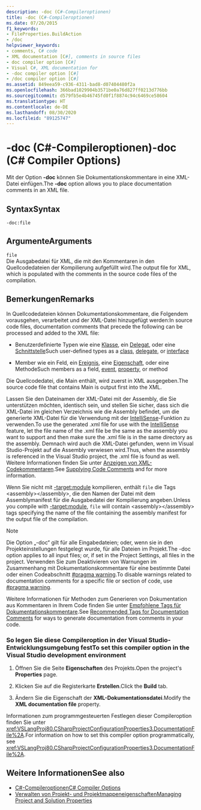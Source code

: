 ```yaml
---
description: -doc (C#-Compileroptionen)
title: -doc (C#-Compileroptionen)
ms.date: 07/20/2015
f1_keywords:
- FileProperties.BuildAction
- /doc
helpviewer_keywords:
- comments, C# code
- XML documentation [C#], comments in source files
- doc compiler option [C#]
- Visual C#, XML documentation for
- -doc compiler option [C#]
- /doc compiler option [C#]
ms.assetid: 849eea59-c936-4311-bad8-d07404480f2a
ms.openlocfilehash: 366bad1029904b3571be0a76d827ff0213d776bb
ms.sourcegitcommit: d579fb5e4b46745fd0f1f8874c94c6469ce58604
ms.translationtype: HT
ms.contentlocale: de-DE
ms.lasthandoff: 08/30/2020
ms.locfileid: "89125747"
---
```

# <a name="-doc-c-compiler-options"></a><span data-ttu-id="30b0f-103">-doc (C#-Compileroptionen)</span><span class="sxs-lookup"><span data-stu-id="30b0f-103">-doc (C# Compiler Options)</span></span>
<span data-ttu-id="30b0f-104">Mit der Option **-doc** können Sie Dokumentationskommentare in eine XML-Datei einfügen.</span><span class="sxs-lookup"><span data-stu-id="30b0f-104">The **-doc** option allows you to place documentation comments in an XML file.</span></span>  
  
## <a name="syntax"></a><span data-ttu-id="30b0f-105">Syntax</span><span class="sxs-lookup"><span data-stu-id="30b0f-105">Syntax</span></span>  
  
```console  
-doc:file  
```  
  
## <a name="arguments"></a><span data-ttu-id="30b0f-106">Argumente</span><span class="sxs-lookup"><span data-stu-id="30b0f-106">Arguments</span></span>  
 `file`  
 <span data-ttu-id="30b0f-107">Die Ausgabedatei für XML, die mit den Kommentaren in den Quellcodedateien der Kompilierung aufgefüllt wird.</span><span class="sxs-lookup"><span data-stu-id="30b0f-107">The output file for XML, which is populated with the comments in the source code files of the compilation.</span></span>  
  
## <a name="remarks"></a><span data-ttu-id="30b0f-108">Bemerkungen</span><span class="sxs-lookup"><span data-stu-id="30b0f-108">Remarks</span></span>  
 <span data-ttu-id="30b0f-109">In Quellcodedateien können Dokumentationskommentare, die Folgendem vorausgehen, verarbeitet und der XML-Datei hinzugefügt werden:</span><span class="sxs-lookup"><span data-stu-id="30b0f-109">In source code files, documentation comments that precede the following can be processed and added to the XML file:</span></span>  
  
- <span data-ttu-id="30b0f-110">Benutzerdefinierte Typen wie eine [Klasse](../keywords/class.md), ein [Delegat](../builtin-types/reference-types.md#the-delegate-type), oder eine [Schnittstelle](../keywords/interface.md)</span><span class="sxs-lookup"><span data-stu-id="30b0f-110">Such user-defined types as a [class](../keywords/class.md), [delegate](../builtin-types/reference-types.md#the-delegate-type), or [interface](../keywords/interface.md)</span></span>  
  
- <span data-ttu-id="30b0f-111">Member wie ein Feld, ein [Ereignis](../keywords/event.md), eine [Eigenschaft](../../programming-guide/classes-and-structs/using-properties.md), oder eine Methode</span><span class="sxs-lookup"><span data-stu-id="30b0f-111">Such members as a field, [event](../keywords/event.md), [property](../../programming-guide/classes-and-structs/using-properties.md), or method</span></span>  
  
 <span data-ttu-id="30b0f-112">Die Quellcodedatei, die Main enthält, wird zuerst in XML ausgegeben.</span><span class="sxs-lookup"><span data-stu-id="30b0f-112">The source code file that contains Main is output first into the XML.</span></span>  
  
 <span data-ttu-id="30b0f-113">Lassen Sie den Dateinamen der XML-Datei mit der Assembly, die Sie unterstützen möchten, identisch sein, und stellen Sie sicher, dass sich die XML-Datei im gleichen Verzeichnis wie die Assembly befindet, um die generierte XML-Datei für die Verwendung mit der [IntelliSense](/visualstudio/ide/using-intellisense)-Funktion zu verwenden.</span><span class="sxs-lookup"><span data-stu-id="30b0f-113">To use the generated .xml file for use with the [IntelliSense](/visualstudio/ide/using-intellisense) feature, let the file name of the .xml file be the same as the assembly you want to support and then make sure the .xml file is in the same directory as the assembly.</span></span> <span data-ttu-id="30b0f-114">Demnach wird auch die XML-Datei gefunden, wenn im Visual Studio-Projekt auf die Assembly verwiesen wird.</span><span class="sxs-lookup"><span data-stu-id="30b0f-114">Thus, when the assembly is referenced in the Visual Studio project, the .xml file is found as well.</span></span> <span data-ttu-id="30b0f-115">Weitere Informationen finden Sie unter [Anzeigen von XML-Codekommentaren](/visualstudio/ide/reference/generate-xml-documentation-comments).</span><span class="sxs-lookup"><span data-stu-id="30b0f-115">See [Supplying Code Comments](/visualstudio/ide/reference/generate-xml-documentation-comments) and for more information.</span></span>  
  
 <span data-ttu-id="30b0f-116">Wenn Sie nicht mit [-target:module](./target-module-compiler-option.md) kompilieren, enthält `file` die Tags \<assembly>\</assembly>, die den Namen der Datei mit dem Assemblymanifest für die Ausgabedatei der Kompilierung angeben.</span><span class="sxs-lookup"><span data-stu-id="30b0f-116">Unless you compile with [-target:module](./target-module-compiler-option.md), `file` will contain \<assembly>\</assembly> tags specifying the name of the file containing the assembly manifest for the output file of the compilation.</span></span>  
  
> [!NOTE]
> <span data-ttu-id="30b0f-117">Die Option „-doc“ gilt für alle Eingabedateien; oder, wenn sie in den Projekteinstellungen festgelegt wurde, für alle Dateien im Projekt.</span><span class="sxs-lookup"><span data-stu-id="30b0f-117">The -doc option applies to all input files; or, if set in the Project Settings, all files in the project.</span></span> <span data-ttu-id="30b0f-118">Verwenden Sie zum Deaktivieren von Warnungen im Zusammenhang mit Dokumentationskommentare für eine bestimmte Datei oder einen Codeabschnitt [#pragma warning](../preprocessor-directives/preprocessor-pragma-warning.md).</span><span class="sxs-lookup"><span data-stu-id="30b0f-118">To disable warnings related to documentation comments for a specific file or section of code, use [#pragma warning](../preprocessor-directives/preprocessor-pragma-warning.md).</span></span>  
  
 <span data-ttu-id="30b0f-119">Weitere Informationen für Methoden zum Generieren von Dokumentation aus Kommentaren in Ihrem Code finden Sie unter [Empfohlene Tags für Dokumentationskommentare](../../programming-guide/xmldoc/recommended-tags-for-documentation-comments.md).</span><span class="sxs-lookup"><span data-stu-id="30b0f-119">See [Recommended Tags for Documentation Comments](../../programming-guide/xmldoc/recommended-tags-for-documentation-comments.md) for ways to generate documentation from comments in your code.</span></span>  
  
### <a name="to-set-this-compiler-option-in-the-visual-studio-development-environment"></a><span data-ttu-id="30b0f-120">So legen Sie diese Compileroption in der Visual Studio-Entwicklungsumgebung fest</span><span class="sxs-lookup"><span data-stu-id="30b0f-120">To set this compiler option in the Visual Studio development environment</span></span>  
  
1. <span data-ttu-id="30b0f-121">Öffnen Sie die Seite **Eigenschaften** des Projekts.</span><span class="sxs-lookup"><span data-stu-id="30b0f-121">Open the project's **Properties** page.</span></span>  
  
2. <span data-ttu-id="30b0f-122">Klicken Sie auf die Registerkarte **Erstellen**.</span><span class="sxs-lookup"><span data-stu-id="30b0f-122">Click the **Build** tab.</span></span>  
  
3. <span data-ttu-id="30b0f-123">Ändern Sie die Eigenschaft der **XML-Dokumentationsdatei**.</span><span class="sxs-lookup"><span data-stu-id="30b0f-123">Modify the **XML documentation file** property.</span></span>  
  
 <span data-ttu-id="30b0f-124">Informationen zum programmgesteuerten Festlegen dieser Compileroption finden Sie unter <xref:VSLangProj80.CSharpProjectConfigurationProperties3.DocumentationFile%2A>.</span><span class="sxs-lookup"><span data-stu-id="30b0f-124">For information on how to set this compiler option programmatically, see <xref:VSLangProj80.CSharpProjectConfigurationProperties3.DocumentationFile%2A>.</span></span>  
  
## <a name="see-also"></a><span data-ttu-id="30b0f-125">Weitere Informationen</span><span class="sxs-lookup"><span data-stu-id="30b0f-125">See also</span></span>

- [<span data-ttu-id="30b0f-126">C#-Compileroptionen</span><span class="sxs-lookup"><span data-stu-id="30b0f-126">C# Compiler Options</span></span>](./index.md)
- [<span data-ttu-id="30b0f-127">Verwalten von Projekt- und Projektmappeneigenschaften</span><span class="sxs-lookup"><span data-stu-id="30b0f-127">Managing Project and Solution Properties</span></span>](/visualstudio/ide/managing-project-and-solution-properties)
